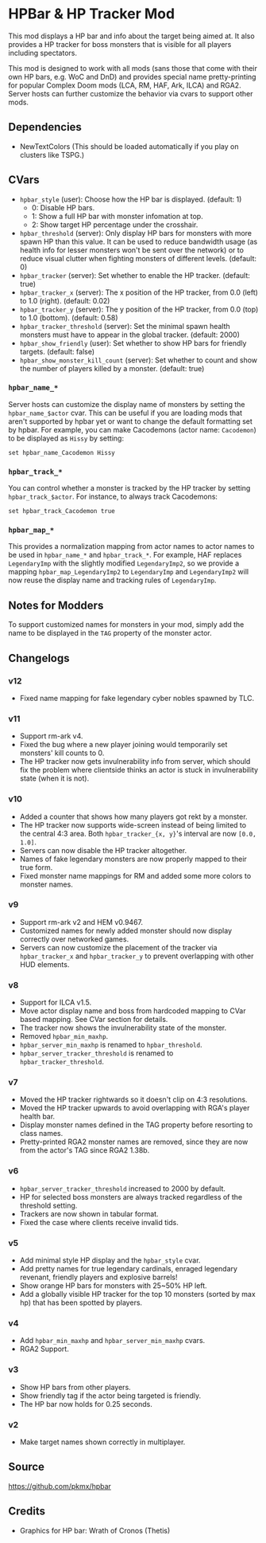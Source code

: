 # HPBar & HP Tracker Mod

This mod displays a HP bar and info about the target being aimed at. It also provides a HP tracker for boss monsters that is visible for all players including spectators.

This mod is designed to work with all mods (sans those that come with their own HP bars, e.g. WoC and DnD) and provides special name pretty-printing for popular Complex Doom mods (LCA, RM, HAF, Ark, ILCA) and RGA2. Server hosts can further customize the behavior via cvars to support other mods.

## Dependencies

* NewTextColors (This should be loaded automatically if you play on clusters like TSPG.)

## CVars

* `hpbar_style` (user): Choose how the HP bar is displayed. (default: 1)
  * 0: Disable HP bars.
  * 1: Show a full HP bar with monster infomation at top.
  * 2: Show target HP percentage under the crosshair.
* `hpbar_threshold` (server): Only display HP bars for monsters with more spawn HP than this value. It can be used to reduce bandwidth usage (as health info for lesser monsters won't be sent over the network) or to reduce visual clutter when fighting monsters of different levels. (default: 0)
* `hpbar_tracker` (server): Set whether to enable the HP tracker. (default: true)
* `hpbar_tracker_x` (server): The x position of the HP tracker, from 0.0 (left) to 1.0 (right). (default: 0.02)
* `hpbar_tracker_y` (server): The y position of the HP tracker, from 0.0 (top) to 1.0 (bottom). (default: 0.58)
* `hpbar_tracker_threshold` (server): Set the minimal spawn health monsters must have to appear in the global tracker. (default: 2000)
* `hpbar_show_friendly` (user): Set whether to show HP bars for friendly targets. (default: false)
* `hpbar_show_monster_kill_count` (server): Set whether to count and show the number of players killed by a monster. (default: true)

### `hpbar_name_*`

Server hosts can customize the display name of monsters by setting the `hpbar_name_$actor` cvar. This can be useful if you are loading mods that aren't supported by hpbar yet or want to change the default formatting set by hpbar. For example, you can make Cacodemons (actor name: `Cacodemon`) to be displayed as `Hissy` by setting:

```
set hpbar_name_Cacodemon Hissy
```

### `hpbar_track_*`

You can control whether a monster is tracked by the HP tracker by setting `hpbar_track_$actor`. For instance, to always track Cacodemons:

```
set hpbar_track_Cacodemon true
```

### `hpbar_map_*`

This provides a normalization mapping from actor names to actor names to be used in `hpbar_name_*` and `hpbar_track_*`. For example, HAF replaces `LegendaryImp` with the slightly modified `LegendaryImp2`, so we provide a mapping `hpbar_map_LegendaryImp2` to `LegendaryImp` and `LegendaryImp2` will now reuse the display name and tracking rules of `LegendaryImp`.

## Notes for Modders

To support customized names for monsters in your mod, simply add the name to be displayed in the `TAG` property of the monster actor.

## Changelogs

### v12
* Fixed name mapping for fake legendary cyber nobles spawned by TLC.

### v11
* Support rm-ark v4.
* Fixed the bug where a new player joining would temporarily set monsters' kill counts to 0.
* The HP tracker now gets invulnerability info from server, which should fix the problem where clientside thinks an actor is stuck in invulnerability state (when it is not).

### v10
* Added a counter that shows how many players got rekt by a monster.
* The HP tracker now supports wide-screen instead of being limited to the central 4:3 area. Both `hpbar_tracker_{x, y}`'s interval are now `[0.0, 1.0]`.
* Servers can now disable the HP tracker altogether.
* Names of fake legendary monsters are now properly mapped to their true form.
* Fixed monster name mappings for RM and added some more colors to monster names.

### v9
* Support rm-ark v2 and HEM v0.9467.
* Customized names for newly added monster should now display correctly over networked games.
* Servers can now customize the placement of the tracker via `hpbar_tracker_x` and `hpbar_tracker_y` to prevent overlapping with other HUD elements.

### v8
* Support for ILCA v1.5.
* Move actor display name and boss from hardcoded mapping to CVar based mapping. See CVar section for details.
* The tracker now shows the invulnerability state of the monster.
* Removed `hpbar_min_maxhp`.
* `hpbar_server_min_maxhp` is renamed to `hpbar_threshold`.
* `hpbar_server_tracker_threshold` is renamed to `hpbar_tracker_threshold`.

### v7
* Moved the HP tracker rightwards so it doesn't clip on 4:3 resolutions.
* Moved the HP tracker upwards to avoid overlapping with RGA's player health bar.
* Display monster names defined in the TAG property before resorting to class names.
* Pretty-printed RGA2 monster names are removed, since they are now from the actor's TAG since RGA2 1.38b.

### v6
* `hpbar_server_tracker_threshold` increased to 2000 by default.
* HP for selected boss monsters are always tracked regardless of the threshold setting.
* Trackers are now shown in tabular format.
* Fixed the case where clients receive invalid tids.

### v5
* Add minimal style HP display and the `hpbar_style` cvar.
* Add pretty names for true legendary cardinals, enraged legendary revenant, friendly players and explosive barrels!
* Show orange HP bars for monsters with 25~50% HP left.
* Add a globally visible HP tracker for the top 10 monsters (sorted by max hp) that has been spotted by players.

### v4
* Add `hpbar_min_maxhp` and `hpbar_server_min_maxhp` cvars.
* RGA2 Support.

### v3
* Show HP bars from other players.
* Show friendly tag if the actor being targeted is friendly.
* The HP bar now holds for 0.25 seconds.

### v2
* Make target names shown correctly in multiplayer.

## Source

https://github.com/pkmx/hpbar

## Credits

* Graphics for HP bar: Wrath of Cronos (Thetis)
